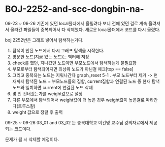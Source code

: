 # BOJ-2252-and-scc-dongbin-na-

09-23 ~ 09-26
기존에 있던 local폴더에서 올릴려다 보니 전에 있던 걸로 계속 올려져서 올라간 파일들이 중복되어서 다 삭제했다.
새로운 local폴더에서 코드를 다시 올렸다.

boj 2252번은 그래프 넣어서 탐색하는거다.
 1. 탐색이 안된 노드에서 다시 그래프 탐색을 시작한다. 
 2. 방문한 노드(지금 있는 노드)는 벡터에 저장
 3. check를 했던, 지나갔던 노드이면 부모노드에서 탐색하는게 불필요함
 4. 부모로부터 탐색되어지면 최상위 노드가 아닌걸 체크[top == false]
 5. 그리고 중복되는 노드는 지워나간다 graph_reset 
 5-1 . 부모 노드부터 제거 -> 현재까지 탐색된 노드 = 부모노드들의 집합, current집합과 연결된 노드 중 현재 탐색노드와 일치하면 current에 연결된 노드 삭제
 6. 몇 번 건너갔는가를 weight값으로 설정
 7. 다른 부모에서 탐색되어서 weight값이 더 높은 경우 weight값이 높은걸로 따라간다(트루스칼)
 8. weight 값으로 정렬 후 출력


09-25 ~ 09-26 
03_01 and 03_02 는 충북대학교 이건명 교수님 강의자료에서 제공되는 코드이다.


문제가 될 시 삭제할 예정이다.

